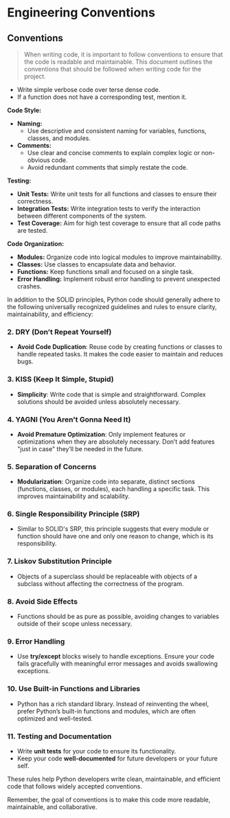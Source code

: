 # Engineering Conventions

## Conventions
> When writing code, it is important to follow conventions to ensure that the code is readable and maintainable. This document outlines the conventions that should be followed when writing code for the project.

- Write simple verbose code over terse dense code.
- If a function does not have a corresponding test, mention it.


**Code Style:**

* **Naming:**
    * Use descriptive and consistent naming for variables, functions, classes, and modules.
* **Comments:**
    * Use clear and concise comments to explain complex logic or non-obvious code.
    * Avoid redundant comments that simply restate the code.

**Testing:**

* **Unit Tests:** Write unit tests for all functions and classes to ensure their correctness.
* **Integration Tests:** Write integration tests to verify the interaction between different components of the system.
* **Test Coverage:** Aim for high test coverage to ensure that all code paths are tested.

**Code Organization:**

* **Modules:** Organize code into logical modules to improve maintainability.
* **Classes:** Use classes to encapsulate data and behavior.
* **Functions:** Keep functions small and focused on a single task.
* **Error Handling:** Implement robust error handling to prevent unexpected crashes.

In addition to the SOLID principles, Python code should generally adhere to the following universally recognized guidelines and rules to ensure clarity, maintainability, and efficiency:

### 2. **DRY (Don’t Repeat Yourself)**
   - **Avoid Code Duplication**: Reuse code by creating functions or classes to handle repeated tasks. It makes the code easier to maintain and reduces bugs.
   
### 3. **KISS (Keep It Simple, Stupid)**
   - **Simplicity**: Write code that is simple and straightforward. Complex solutions should be avoided unless absolutely necessary.

### 4. **YAGNI (You Aren't Gonna Need It)**
   - **Avoid Premature Optimization**: Only implement features or optimizations when they are absolutely necessary. Don’t add features "just in case" they’ll be needed in the future.

### 5. **Separation of Concerns**
   - **Modularization**: Organize code into separate, distinct sections (functions, classes, or modules), each handling a specific task. This improves maintainability and scalability.

### 6. **Single Responsibility Principle (SRP)**
   - Similar to SOLID's SRP, this principle suggests that every module or function should have one and only one reason to change, which is its responsibility.

### 7. **Liskov Substitution Principle**
   - Objects of a superclass should be replaceable with objects of a subclass without affecting the correctness of the program.

### 8. **Avoid Side Effects**
   - Functions should be as pure as possible, avoiding changes to variables outside of their scope unless necessary.

### 9. **Error Handling**
   - Use **try/except** blocks wisely to handle exceptions. Ensure your code fails gracefully with meaningful error messages and avoids swallowing exceptions.

### 10. **Use Built-in Functions and Libraries**
   - Python has a rich standard library. Instead of reinventing the wheel, prefer Python’s built-in functions and modules, which are often optimized and well-tested.

### 11. **Testing and Documentation**
   - Write **unit tests** for your code to ensure its functionality.
   - Keep your code **well-documented** for future developers or your future self.

These rules help Python developers write clean, maintainable, and efficient code that follows widely accepted conventions.

Remember, the goal of conventions is to make this code more readable, maintainable, and collaborative.